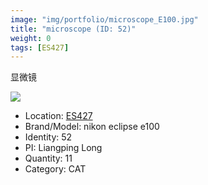 ```yaml
---
image: "img/portfolio/microscope_E100.jpg"
title: "microscope (ID: 52)"
weight: 0
tags: [ES427]
---
```


显微镜

<!--more-->

![](../../img/portfolio/microscope_E100.jpg)

- Location: [ES427](../../tags/ES427)
- Brand/Model: nikon eclipse e100
- Identity: 52
- PI: Liangping Long
- Quantity: 11
- Category: CAT






